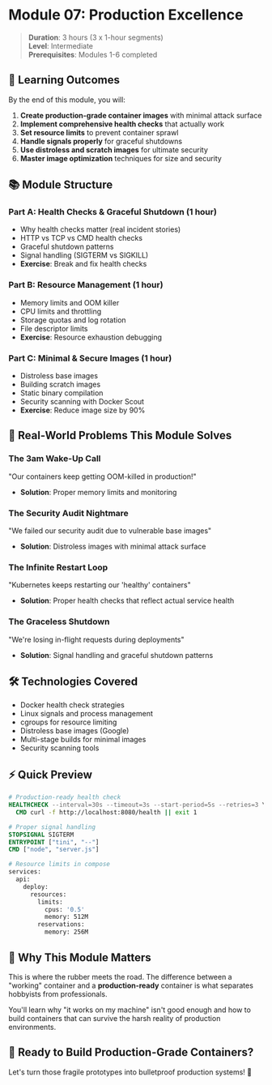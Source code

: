 # Module 07: Production Excellence

> **Duration**: 3 hours (3 x 1-hour segments)  
> **Level**: Intermediate  
> **Prerequisites**: Modules 1-6 completed

## 🎯 Learning Outcomes

By the end of this module, you will:

1. **Create production-grade container images** with minimal attack surface
2. **Implement comprehensive health checks** that actually work
3. **Set resource limits** to prevent container sprawl
4. **Handle signals properly** for graceful shutdowns
5. **Use distroless and scratch images** for ultimate security
6. **Master image optimization** techniques for size and security

## 📚 Module Structure

### Part A: Health Checks & Graceful Shutdown (1 hour)

- Why health checks matter (real incident stories)
- HTTP vs TCP vs CMD health checks
- Graceful shutdown patterns
- Signal handling (SIGTERM vs SIGKILL)
- **Exercise**: Break and fix health checks

### Part B: Resource Management (1 hour)

- Memory limits and OOM killer
- CPU limits and throttling
- Storage quotas and log rotation
- File descriptor limits
- **Exercise**: Resource exhaustion debugging

### Part C: Minimal & Secure Images (1 hour)

- Distroless base images
- Building scratch images
- Static binary compilation
- Security scanning with Docker Scout
- **Exercise**: Reduce image size by 90%

## 🌟 Real-World Problems This Module Solves

### The 3am Wake-Up Call

"Our containers keep getting OOM-killed in production!"

- **Solution**: Proper memory limits and monitoring

### The Security Audit Nightmare

"We failed our security audit due to vulnerable base images"

- **Solution**: Distroless images with minimal attack surface

### The Infinite Restart Loop

"Kubernetes keeps restarting our 'healthy' containers"

- **Solution**: Proper health checks that reflect actual service health

### The Graceless Shutdown

"We're losing in-flight requests during deployments"

- **Solution**: Signal handling and graceful shutdown patterns

## 🛠️ Technologies Covered

- Docker health check strategies
- Linux signals and process management
- cgroups for resource limiting
- Distroless base images (Google)
- Multi-stage builds for minimal images
- Security scanning tools

## ⚡ Quick Preview

```dockerfile
# Production-ready health check
HEALTHCHECK --interval=30s --timeout=3s --start-period=5s --retries=3 \
  CMD curl -f http://localhost:8080/health || exit 1

# Proper signal handling
STOPSIGNAL SIGTERM
ENTRYPOINT ["tini", "--"]
CMD ["node", "server.js"]

# Resource limits in compose
services:
  api:
    deploy:
      resources:
        limits:
          cpus: '0.5'
          memory: 512M
        reservations:
          memory: 256M
```

## 🎪 Why This Module Matters

This is where the rubber meets the road. The difference between a "working" container and a **production-ready** container is what separates hobbyists from professionals.

You'll learn why "it works on my machine" isn't good enough and how to build containers that can survive the harsh reality of production environments.

## 🏃 Ready to Build Production-Grade Containers?

Let's turn those fragile prototypes into bulletproof production systems! 🚀
